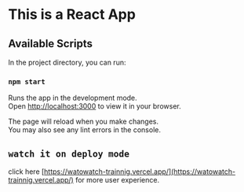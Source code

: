 # This is a  React App



## Available Scripts

In the project directory, you can run:

### `npm start`

Runs the app in the development mode.\
Open [http://localhost:3000](http://localhost:3000) to view it in your browser.

The page will reload when you make changes.\
You may also see any lint errors in the console.

## `watch it on deploy mode`

click here [https://watowatch-trainnig.vercel.app/](https://watowatch-trainnig.vercel.app/) for more user  experience.
